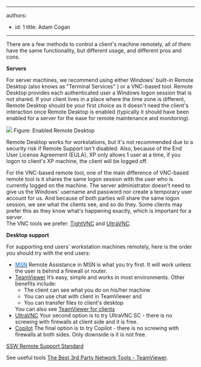

---
authors:
  - id: 1
    title: Adam Cogan
---




<span class='intro'> There are a few methods to control a client's machine remotely, all of them have the same functionality, but different usage, and different pros and cons. 
 </span>


  <p>
    <strong>Servers</strong> </p>
<p>For server machines, we recommend using either Windows' built-in Remote Desktop (also knows as &quot;Terminal Services&quot; ) or a VNC-based tool. Remote Desktop provides each authenticated user a Windows logon session that is not shared.&#160;If your client lives in a place where the time zone is different, Remote Desktop should be your first choice as it doesn't need the client's interaction once Remote Desktop is enabled (typically it should have been enabled for a server for the ease for remote maintenance and monitoring). </p>
<img class="ms-rteCustom-ImageArea" alt=" " src="/Management/RulesToSuccessfulProjects/PublishingImages/RemoteDesktop.gif" border="0" /> <span class="ms-rteCustom-FigureNormal">Figure&#58; Enabled Remote Desktop </span>
<p>Remote Desktop works for workstations, but it's not recommended due to a security risk if Remote Support isn't disabled. Also, because of the End User License Agreement (EULA), XP only allows 1 user at a time, if you logon to client's XP machine, the client will be logged off. </p>
<p>For the VNC-based remote tool, one of the main difference of VNC-based remote tool is it shares the same logon session with the user who is currently logged on the machine. The server administrator doesn't need to give us the Windows' username and password nor create a temporary user account for us. And because of both parties will share the same logon session, we see what the clients see, and so do they. Some clients may prefer this as they know what's happening exactly, which is important for a server. <br>
The VNC tools we prefer&#58; <a shape="rect" href="http&#58;//www.ssw.com.au/ssw/Redirect/tightvnc.htm" class="newWindow" target="_blank">TightVNC</a> and <a shape="rect" href="http&#58;//www.ssw.com.au/ssw/Redirect/ultravnc.htm" class="newWindow" target="_blank">UltraVNC</a>. </p>
<p><strong>Desktop support</strong></p>
<p>For supporting end users' workstation machines remotely, here is the order you should try with the end users&#58; </p>
<ul>
    <li><span style="text-decoration-line&#58;underline;"><font color="#0066cc">MSN</font></span>&#160;Remote Assistance in MSN is what you try first. It will work unless the user is behind a firewall or router. </li>
    <li><a shape="rect" href="http&#58;//www.ssw.com.au/ssw/Standards/Support/RemoteSupportViaTeamViewer.aspx">TeamViewer</a>&#160;It’s easy, simple and works in most environments. Other benefits include&#58;
    <ul>
        <li>The client can see what you do on his/her machine </li>
        <li>You can use chat with client in TeamViewer and </li>
        <li>You can transfer files to client's desktop </li>
    </ul>
    You can also see <a shape="rect" href="http&#58;//www.ssw.com.au/ssw/Standards/Support/RemoteSupportViaTeamViewer.aspx#Client">TeamViewer for clients</a>&#160;&#160; </li>
    <li><a shape="rect" href="http&#58;//www.ssw.com.au/ssw/Standards/Support/RemoteSupportViaUltraVNC.aspx">UltraVNC</a>&#160;Your second option is to try UltraVNC SC - there is no screwing with firewalls at client side and it is free. </li>
    <li><a shape="rect" href="http&#58;//www.ssw.com.au/ssw/Standards/Support/RemoteSupportViaCopilot.aspx">Copilot</a>&#160;The final option is to try Copilot - there is no screwing with firewalls at both sides. Only downside is it is not free. </li>
</ul>
<p><a shape="rect" href="http&#58;//www.ssw.com.au/ssw/Standards/Support/RemoteSupportSampleScript.aspx">SSW Remote Support Standard</a> </p>
<p>See useful tools <a shape="rect" href="http&#58;//www.ssw.com.au/ssw/Standards/DeveloperGeneral/networkTools.aspx#TeamViewer">The Best 3rd Party Network Tools - TeamViewer</a>.</p>



